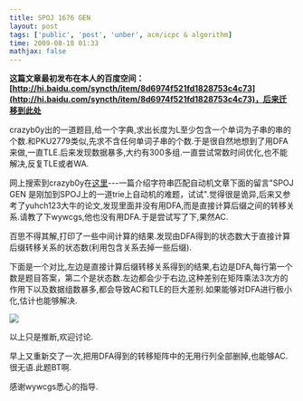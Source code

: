 ```yaml
---
title: SPOJ 1676 GEN
layout: post
tags: ['public', 'post', 'unber', acm/icpc & algorithm]
time: 2009-08-18 01:33
mathjax: false
---
```

<b>这篇文章最初发布在本人的百度空间：[http://hi.baidu.com/syncth/item/8d6974f521fd1828753c4c73](http://hi.baidu.com/syncth/item/8d6974f521fd1828753c4c73)，后来迁移到此处</b>

<p>crazyb0y出的一道题目,给一个字典,求出长度为L至少包含一个单词为子串的串的个数.和PKU2779类似,先求不含任何单词子串的个数.于是很自然地想到了用DFA来做,一直TLE.后来发现数据暴多,大约有300多组.一直尝试常数时间优化,也不能解决,反复TLE或者WA.</p><p>网上搜索到crazyb0y在<a href="http://cuitianyi.com/blog/%e5%ad%97%e7%ac%a6%e4%b8%b2%e5%8c%b9%e9%85%8d%e8%87%aa%e5%8a%a8%e6%9c%ba/">这里</a>---一篇介绍字符串匹配自动机文章下面的留言"SPOJ GEN 是刚加到SPOJ上的一道trie上自动机的难题，试试".觉得很是诡异,后来又参考了yuhch123大牛的论文,发现里面并没有用DFA,而是直接计算后缀之间的转移关系.请教了下wywcgs,他也没有用DFA.于是尝试写了下,果然AC.</p><p>百思不得其解,打印了一些中间计算的结果.发现由DFA得到的状态数大于直接计算后缀转移关系的状态数(利用包含关系去掉一些后缀).</p><p>下面是一个对比,左边是直接计算后缀转移关系得到的结果,右边是DFA,每行第一个数是题目答案，第二个是状态数.左边都会少于右边,这种差别在矩阵乘法3次方的作用下以及数据组数暴多,都会导致AC和TLE的巨大差别.如果能够对DFA进行极小化,估计也能够解决.</p><p><img src="/img/baidu-hi/d2ff8163e027def7e7113a1f.jpg"/></p><p>以上只是推断,欢迎讨论.</p><p>早上又重新交了一次,把用DFA得到的转移矩阵中的无用行列全部删掉,也能够AC.很无语.此题BT啊.</p><p>感谢wywcgs悉心的指导.</p>
